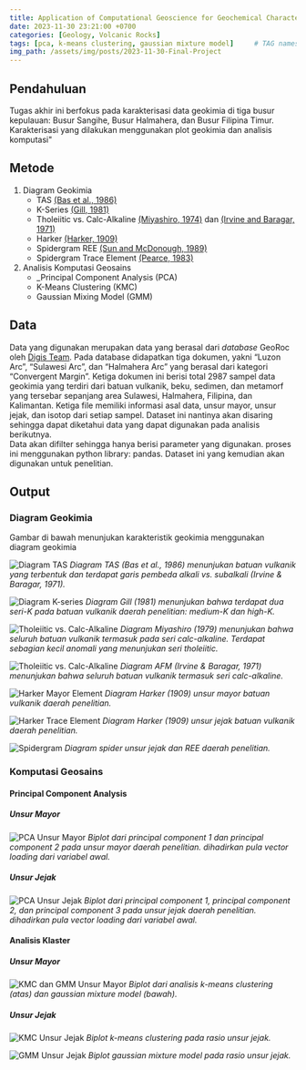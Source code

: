 ```yaml
---
title: Application of Computational Geoscience for Geochemical Characterization of Subduction Zone Volcanic Rocks
date: 2023-11-30 23:21:00 +0700
categories: [Geology, Volcanic Rocks]
tags: [pca, k-means clustering, gaussian mixture model]     # TAG names should always be lowercase
img_path: /assets/img/posts/2023-11-30-Final-Project
---
```


## Pendahuluan
Tugas akhir ini berfokus pada karakterisasi data geokimia di tiga busur kepulauan: Busur Sangihe, Busur Halmahera, dan Busur Filipina Timur. Karakterisasi yang dilakukan menggunakan plot geokimia dan analisis komputasi"

## Metode
1. Diagram Geokimia
   - TAS [(Bas et al., 1986)](https://doi.org/10.1093/petrology/27.3.745)
   - K-Series [(Gill, 1981)](https://doi.org/10.1007/978-3-642-68012-0)
   - Tholeiitic vs. Calc-Alkaline [(Miyashiro, 1974)](https://doi.org/10.2475/ajs.274.4.321) dan [(Irvine and Baragar, 1971)](https://doi.org/10.1139/e71-055.1)
   - Harker [(Harker, 1909)](https://archive.org/details/naturalhistoryof00harkuoft/mode/2up)
   - Spidergram REE [(Sun and McDonough, 1989)](https://doi.org/10.1144/GSL.SP.1989.042.01.19)
   - Spidergram Trace Element [(Pearce, 1983)](https://www.researchgate.net/publication/247434731_Role_of_the_sub-continental_lithosphere_in_magma_genesis_at_active_continental_margin)
2. Analisis Komputasi Geosains
   -  _Principal Component Analysis (PCA)
   -  K-Means Clustering (KMC)
   -  Gaussian Mixing Model (GMM)  

## Data
Data yang digunakan merupakan data yang berasal dari _database_ GeoRoc oleh [Digis Team](https://georoc.mpch-mainz.gwdg.de/georoc/). Pada database didapatkan tiga dokumen, yakni “Luzon Arc”, “Sulawesi Arc”, dan “Halmahera Arc” yang berasal dari kategori “Convergent Margin”. Ketiga dokumen ini berisi total 2987 sampel data geokimia yang terdiri dari batuan vulkanik, beku, sedimen, dan metamorf yang tersebar sepanjang area Sulawesi, Halmahera, Filipina, dan Kalimantan. Ketiga file memiliki informasi asal data, unsur mayor, unsur jejak, dan isotop dari setiap sampel. Dataset ini nantinya akan disaring sehingga dapat diketahui data yang dapat digunakan pada analisis berikutnya.  
Data akan difilter sehingga hanya berisi parameter yang digunakan. proses ini menggunakan python library: pandas. Dataset ini yang kemudian akan digunakan untuk penelitian.

## Output
### Diagram Geokimia 
Gambar di bawah menunjukan karakteristik geokimia menggunakan diagram geokimia

![Diagram TAS](TAS.jpg)
_Diagram TAS (Bas et al., 1986) menunjukan batuan vulkanik yang terbentuk dan terdapat garis pembeda alkali vs. subalkali (Irvine & Baragar, 1971)._

![Diagram K-series](k-series.png)
_Diagram Gill (1981) menunjukan bahwa terdapat dua seri-K pada batuan vulkanik daerah penelitian: medium-K dan high-K._

![Tholeiitic vs. Calc-Alkaline](miyashiro.png)
_Diagram Miyashiro (1979) menunjukan bahwa seluruh batuan vulkanik termasuk pada seri calc-alkaline. Terdapat sebagian kecil anomali yang menunjukan seri tholeiitic._

![Tholeiitic vs. Calc-Alkaline](afm.png)
_Diagram AFM (Irvine & Baragar, 1971) menunjukan bahwa seluruh batuan vulkanik termasuk seri calc-alkaline._

![Harker Mayor Element](harker_mayor.png)
_Diagram Harker (1909) unsur mayor batuan vulkanik daerah penelitian._

![Harker Trace Element](harker_trace.png)
_Diagram Harker (1909) unsur jejak batuan vulkanik daerah penelitian._

![Spidergram](spider.png)
_Diagram spider unsur jejak dan REE daerah penelitian._


### Komputasi Geosains
#### Principal Component Analysis
##### Unsur Mayor

![PCA Unsur Mayor](major_pca.png)
_Biplot dari principal component 1 dan principal component 2 pada unsur mayor daerah penelitian. dihadirkan pula vector loading dari variabel awal._

##### Unsur Jejak

![PCA Unsur Jejak](trace_pca.png)
_Biplot dari principal component 1, principal component 2, dan principal component 3 pada unsur jejak daerah penelitian. dihadirkan pula vector loading dari variabel awal._

#### Analisis Klaster
##### Unsur Mayor

![KMC dan GMM Unsur Mayor](major_kmc_gmm.png)
_Biplot dari analisis k-means clustering (atas) dan gaussian mixture model (bawah)._

##### Unsur Jejak

![KMC Unsur Jejak](trace_kmc.png)
_Biplot k-means clustering pada rasio unsur jejak._

![GMM Unsur Jejak](trace_gmm.png)
_Biplot gaussian mixture model pada rasio unsur jejak._


